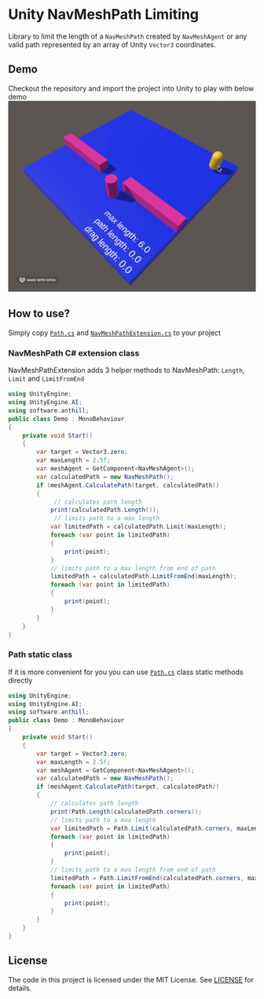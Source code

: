 # Unity NavMeshPath Limiting

Library to limit the length of a `NavMeshPath` created by `NavMeshAgent` or any valid path represented by an array of Unity `Vector3` coordinates.

## Demo
Checkout the repository and import the project into Unity to play with below demo
![NavMeshPath Limiting Demo](READMEAssets/demo.gif)

## How to use?
Simply copy [`Path.cs`](Assets/Scripts/Path.cs) and [`NavMeshPathExtension.cs`](Assets/Scripts/NavMeshPathExtension.cs) to your project 

### NavMeshPath C# extension class
NavMeshPathExtension adds 3 helper methods to NavMeshPath: `Length`, `Limit` and `LimitFromEnd`

```csharp
using UnityEngine;
using UnityEngine.AI;
using software.anthill;
public class Demo : MonoBehaviour
{
    private void Start()
    {
        var target = Vector3.zero;
        var maxLength = 2.5f;
        var meshAgent = GetComponent<NavMeshAgent>();
        var calculatedPath = new NavMeshPath();
        if (meshAgent.CalculatePath(target, calculatedPath))
        {
             // calculates path length
            print(calculatedPath.Length());
             // limits path to a max length
            var limitedPath = calculatedPath.Limit(maxLength);
            foreach (var point in limitedPath)
            {
                print(point);
            }
            // limits path to a max length from end of path
            limitedPath = calculatedPath.LimitFromEnd(maxLength);
            foreach (var point in limitedPath)
            {
                print(point);
            }
        }
    }
}
```

### Path static class
If it is more convenient for you you can use [`Path.cs`](Assets/Scripts/Path.cs) class static methods directly
```csharp
using UnityEngine;
using UnityEngine.AI;
using software.anthill;
public class Demo : MonoBehaviour
{
    private void Start()
    {
        var target = Vector3.zero;
        var maxLength = 2.5f;
        var meshAgent = GetComponent<NavMeshAgent>();
        var calculatedPath = new NavMeshPath();
        if (meshAgent.CalculatePath(target, calculatedPath))
        {
            // calculates path length
            print(Path.Length(calculatedPath.corners));
            // limits path to a max length
            var limitedPath = Path.Limit(calculatedPath.corners, maxLength);
            foreach (var point in limitedPath)
            {
                print(point);
            }
            // limits path to a max length from end of path
            limitedPath = Path.LimitFromEnd(calculatedPath.corners, maxLength);
            foreach (var point in limitedPath)
            {
                print(point);
            }
        }
    }
}
```
## License

The code in this project is licensed under the MIT License. See [LICENSE](LICENSE) for details.
